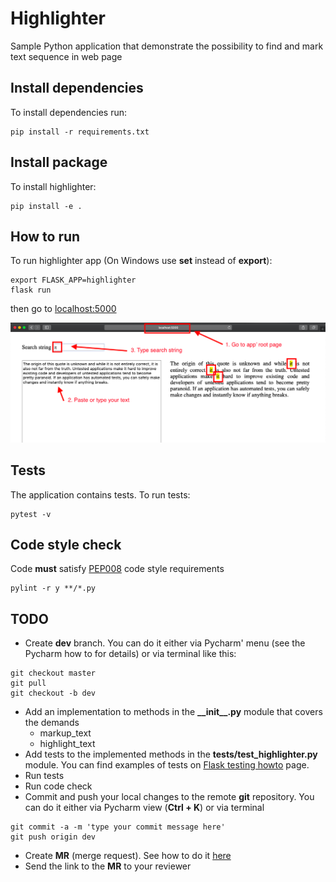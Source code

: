 Highlighter
===

Sample Python application that demonstrate the possibility to find and mark text sequence in web page

## Install dependencies
To install dependencies run:
```buildoutcfg
pip install -r requirements.txt
```

## Install package
To install highlighter:
```buildoutcfg
pip install -e .
```

## How to run
To run highlighter app (On Windows use **set** instead of **export**):
```buildoutcfg
export FLASK_APP=highlighter
flask run
```

then go to [localhost:5000](localhost:5000)

![image](example.png)
## Tests
The application contains tests. To run tests:
```buildoutcfg
pytest -v
```

## Code style check
Code **must** satisfy [PEP008](https://www.python.org/dev/peps/pep-0008/) code style requirements

```buildoutcfg
pylint -r y **/*.py
```
## TODO

 - Create **dev** branch. You can do it either via Pycharm' menu (see the Pycharm how to for details) or via terminal like this:
 ```buildoutcfg
 git checkout master
 git pull
 git checkout -b dev
```
 - Add an implementation to methods in the **\_\_init__.py** module that covers the demands
    - markup_text
    - highlight_text
 - Add tests to the implemented methods in the **tests/test_highlighter.py** module. You can find examples of tests on [Flask testing howto](http://flask.pocoo.org/docs/1.0/testing/) page.
 - Run tests
 - Run code check
 - Commit and push your local changes to the remote **git** repository. You can do it either via Pycharm view (**Ctrl + K**) or via terminal 
 ```buildoutcfg
git commit -a -m 'type your commit message here'
git push origin dev
```
 - Create **MR** (merge request). See how to do it [here](https://docs.gitlab.com/ee/gitlab-basics/add-merge-request.html)
 - Send the link to the **MR** to your reviewer
 
